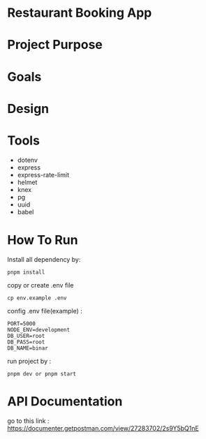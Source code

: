 # Restaurant Booking App

# Project Purpose

# Goals

# Design

# Tools
+ dotenv
+ express
+ express-rate-limit
+ helmet
+ knex
+ pg
+ uuid
+ babel


# How To Run
Install all dependency by:
```
pnpm install
```
copy or create .env file
```
cp env.example .env
```
config .env file(example) :

```env
PORT=5000
NODE_ENV=development
DB_USER=root
DB_PASS=root
DB_NAME=binar
```
run project by : 
```
pnpm dev or pnpm start
```
# API Documentation
go to this link :
https://documenter.getpostman.com/view/27283702/2s9Y5bQ1nE